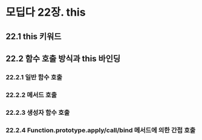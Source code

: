 # 모딥다 22장. this

## 22.1 this 키워드

## 22.2 함수 호출 방식과 this 바인딩

### 22.2.1 일반 함수 호출

### 22.2.2 메서드 호출

### 22.2.3 생성자 함수 호출

### 22.2.4 Function.prototype.apply/call/bind 메서드에 의한 간접 호출
